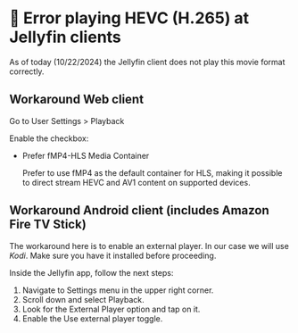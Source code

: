 # 🚩 Error playing HEVC (H.265) at Jellyfin clients

As of today (10/22/2024) the Jellyfin client does not play this movie format correctly.

## Workaround Web client

Go to User Settings > Playback

Enable the checkbox:
 - Prefer fMP4-HLS Media Container
   
   Prefer to use fMP4 as the default container for HLS, making it possible to direct stream HEVC and AV1 content on supported devices.

## Workaround Android client (includes Amazon Fire TV Stick)

The workaround here is to enable an external player. In our case we will use *Kodi*. Make sure you have it installed before proceeding.

Inside the Jellyfin app, follow the next steps:
  1. Navigate to Settings menu in the upper right corner.
  2. Scroll down and select Playback.
  3. Look for the External Player option and tap on it.
  4. Enable the Use external player toggle.
